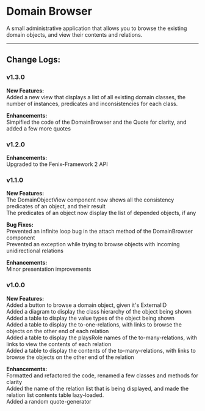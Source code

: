 # Domain Browser

A small administrative application that allows you to browse the existing domain objects, and view their contents and relations.

---
## Change Logs:

### v1.3.0

**New Features:**  
	Added a new view that displays a list of all existing domain classes, the number of instances, predicates and inconsistencies for each class.  

**Enhancements:**  
	Simpified the code of the DomainBrowser and the Quote for clarity, and added a few more quotes  



### v1.2.0  
**Enhancements:**  
	Upgraded to the Fenix-Framework 2 API

### v1.1.0

**New Features:**  
	The DomainObjectView component now shows all the consistency predicates of an object, and their result  
	The predicates of an object now display the list of depended objects, if any  

**Bug Fixes:**  
	Prevented an infinite loop bug in the attach method of the DomainBrowser component  
	Prevented an exception while trying to browse objects with incoming unidirectional relations  

**Enhancements:**  
	Minor presentation improvements  



### v1.0.0

**New Features:**  
	Added a button to browse a domain object, given it's ExternalID  
	Added a diagram to display the class hierarchy of the object being shown  
	Added a table to display the value types of the object being shown  
	Added a table to display the to-one-relations, with links to browse the objects on the other end of each relation  
	Added a table to display the playsRole names of the to-many-relations, with links to view the contents of each relation  
	Added a table to display the contents of the to-many-relations, with links to browse the objects on the other end of the relation  

**Enhancements:**  
	Formatted and refactored the code, renamed a few classes and methods for clarity  
	Added the name of the relation list that is being displayed, and made the relation list contents table lazy-loaded.  
	Added a random quote-generator  

